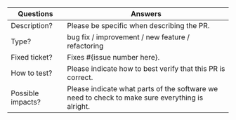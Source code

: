 <!-----------------------------------------------------------------------------
Thank you for contributing to the project! 

Please take the time to edit the "Answers" rows below with the necessary information.
------------------------------------------------------------------------------>

| Questions         | Answers
| ----------------- | -------------------------------------------------------
| Description?      | Please be specific when describing the PR.
| Type?             | bug fix / improvement / new feature / refactoring
| Fixed ticket?     | Fixes #{issue number here}.
| How to test?      | Please indicate how to best verify that this PR is correct.
| Possible impacts? | Please indicate what parts of the software we need to check to make sure everything is alright.


<!-- Click the form's "Preview" button to make sure the table is functional in GitHub. Thank you! -->
